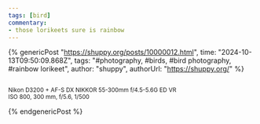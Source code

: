```yaml
---
tags: [bird] 
commentary:
- those lorikeets sure is rainbow
---
```


{% genericPost "https://shuppy.org/posts/10000012.html",
    time: "2024-10-13T09:50:09.868Z",
    tags: "#photography, #birds, #bird photography, #rainbow lorikeet",
    author: "shuppy",
    authorUrl: "https://shuppy.org/" %}
  <p>
    <a
      href="https://shuppy.org/posts/attachments/f00c1802-138d-45f7-b958-d871e146611d/20240918_0_0027.jpg"
      rel="noopener noreferrer"
      ><img
        src="https://shuppy.org/posts/attachments/dae69f28-9b78-4c75-92d6-494919748b56/20240918_0_0027_01.jpg"
        alt=""
    /></a>
  </p>
  <p>
    <small>Nikon D3200 + AF-S DX NIKKOR 55-300mm f/4.5-5.6G ED VR</small><br />
    <small>ISO 800, 300 mm, f/5.6, 1/500</small>
  </p>
{% endgenericPost %}
